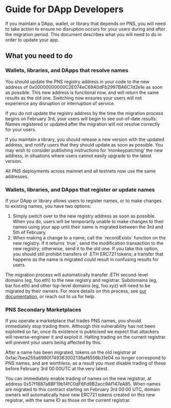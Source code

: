 # Guide for DApp Developers

If you maintain a DApp, wallet, or library that depends on PNS, you will need to take action to ensure no disruption occurs for your users during and after the migration period. This document describes what you will need to do in order to update your app.

## What you need to do

### Wallets, libraries, and DApps that resolve names

You should update the PNS registry address in your code to the new address of 0x00000000000C2E074eC69A0dFb2997BA6C7d2e1e as soon as possible. This new address is functional now, and will return the same results as the old one. Switching now ensures your users will not experience any disruption or interruption of service.

If you do not update the registry address by the time the migration process begins on February 3rd, your users will begin to see out-of-date results: Names registered or updated after the migration will not resolve correctly for your users.

If you maintain a library, you should release a new version with the updated address, and notify users that they should update as soon as possible. You may wish to consider publishing instructions for ‘monkeypatching’ the new address, in situations where users cannot easily upgrade to the latest version.

All PNS deployments across mainnet and all testnets now use the same addresses.

### Wallets, libraries, and DApps that register or update names

If your DApp or library allows users to register names, or to make changes to existing names, you have two options:

1. Simply switch over to the new registry address as soon as possible. When you do, users will be temporarily unable to make changes to their names using your app until their name is migrated between the 3rd and 5th of February.
2. When making a change to a name, call the \`recordExists\` function on the new registry. If it returns \`true\`, send the modification transaction to the new registry; otherwise, send it to the old one. If you take this option, you should still prohibit transfers of .ETH ERC721 tokens; a transfer that happens as the name is migrated could result in confusing results for users.

The migration process will automatically transfer .ETH second-level domains (eg, foo.eth) to the new registry and registrar. Subdomains (eg, bar.foo.eth) and other top-level domains (eg, foo.xyz) will need to be migrated by their owners. For more details on this process, see [our documentation](technical-description.md), or reach out to us for help.

### PNS Secondary Marketplaces

If you operate a marketplace that trades PNS names, you should immediately stop trading them. Although this vulnerability has not been exploited so far, once its existence is publicised we expect that attackers will reverse-engineer it and exploit it. Halting trading on the current registrar will prevent your users being affected by this.

After a name has been migrated, tokens on the old registrar at 0xfac7bea255a6990f749363002136af6556b31e04 no longer correspond to PNS names, and are worthless; as a result you must disable trading of these before February 3rd 00:00UTC at the very latest.

You can immediately enable trading of names on the new registrar, at address 0x57f1887a8BF19b14fC0dF6Fd9B2acc9Af147eA85. When names are migrated to this contract starting on February 3rd 00:00 UTC, domain owners will automatically have new ERC721 tokens created on this new registrar, with the same ID as those on the current registrar.
